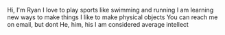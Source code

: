 Hi, I'm Ryan
I love to play sports like swimming and running
I am learning new ways to make things
I like to make physical objects
You can reach me on email, but dont
He, him, his
I am considered average intellect

<!---
RyanVH1/RyanVH1 is a ✨ special ✨ repository because its `README.md` (this file) appears on your GitHub profile.
You can click the Preview link to take a look at your changes.
--->

